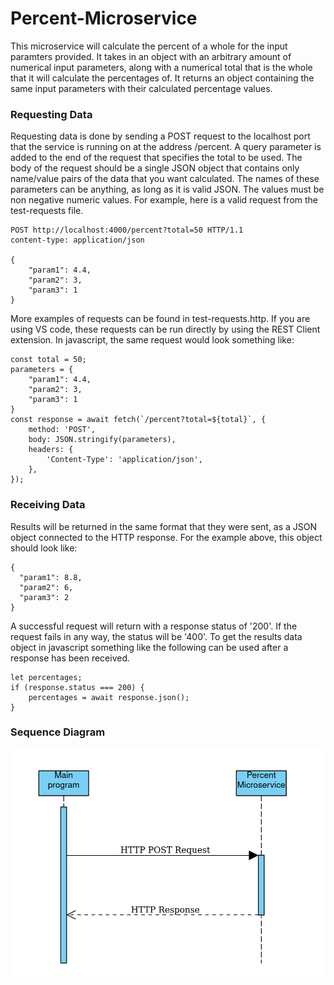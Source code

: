 # Percent-Microservice
This microservice will calculate the percent of a whole for the input paramters provided.
It takes in an object with an arbitrary amount of numerical input parameters, along with a numerical total that is the whole that it will calculate the percentages of.
It returns an object containing the same input parameters with their calculated percentage values.

### Requesting Data
Requesting data is done by sending a POST request to the localhost port that the service is running on at the address /percent. A query parameter is added to the end of the request that specifies the total to be used. The body of the request should be a single JSON object that contains only name/value pairs of the data that you want calculated. The names of these parameters can be anything, as long as it is valid JSON. The values must be non negative numeric values.
For example, here is a valid request from the test-requests file. 
```
POST http://localhost:4000/percent?total=50 HTTP/1.1
content-type: application/json

{
    "param1": 4.4,
    "param2": 3,
    "param3": 1
}
```
More examples of requests can be found in test-requests.http. If you are using VS code, these requests can be run directly by using the REST Client extension.
In javascript, the same request would look something like:
```
const total = 50;
parameters = {
    "param1": 4.4,
    "param2": 3,
    "param3": 1
}
const response = await fetch(`/percent?total=${total}`, {
    method: 'POST',
    body: JSON.stringify(parameters),
    headers: {
        'Content-Type': 'application/json',
    },
});
```

### Receiving Data
Results will be returned in the same format that they were sent, as a JSON object connected to the HTTP response. For the example above, this object should look like:
```
{
  "param1": 8.8,
  "param2": 6,
  "param3": 2
}
```
A successful request will return with a response status of '200'. If the request fails in any way, the status will be '400'. 
To get the results data object in javascript something like the following can be used after a response has been received.
```
let percentages;
if (response.status === 200) {
    percentages = await response.json();
}
```

### Sequence Diagram
![](https://github.com/hermnich/Percent-Microservice/blob/main/UML.png?raw=true)